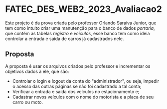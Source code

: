 # FATEC_DES_WEB2_2023_Avaliacao2

Este projeto é da prova criada pelo professor Orlando Saraiva Junior, que tem como intuito criar uma manutenção para o banco de dados _portaria_, que contém as tabelas _registro_ e _veiculos_, esse banco tem como ideia controlar a entrada e saída de carros já cadastrados nele.

## Proposta
A proposta é usar os arquivos criados pelo professor e incrementar os objetivos dados à ele, que são:
- Controlar o login e logout da conta do "administrador", ou seja, impedir o acesso das outras páginas se não foi cadastrado a tal conta;
- Verificar a entrada e saída dos veículos no estacionamento e;
- Cadastrar novos veículos com o nome do motorista e a placa de seu carro ou moto.
